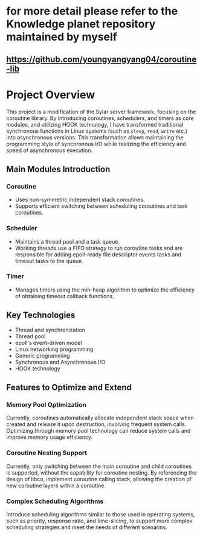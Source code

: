 # for more detail please refer to the Knowledge planet repository maintained by myself
## https://github.com/youngyangyang04/coroutine-lib

# Project Overview
This project is a modification of the Sylar server framework, focusing on the coroutine library. By introducing coroutines, schedulers, and timers as core modules, and utilizing HOOK technology, I have transformed traditional synchronous functions in Linux systems (such as `sleep`, `read`, `write` etc.) into asynchronous versions. This transformation allows maintaining the programming style of synchronous I/O while realizing the efficiency and speed of asynchronous execution.

## Main Modules Introduction

### Coroutine 
 * Uses non-symmetric independent stack coroutines.
 * Supports efficient switching between scheduling coroutines and task coroutines.

### Scheduler
 * Maintains a thread pool and a task queue.
 * Working threads use a FIFO strategy to run coroutine tasks and are responsible for adding epoll-ready file descriptor events tasks and timeout tasks to the queue.

### Timer
 * Manages timers using the min-heap algorithm to optimize the efficiency of obtaining timeout callback functions.

## Key Technologies

 * Thread and synchronization
 * Thread pool 
 * epoll's event-driven model
 * Linux networking programming
 * Generic programming
 * Synchronous and Asynchronous I/O
 * HOOK technology

## Features to Optimize and Extend

### Memory Pool Optimization
Currently, coroutines automatically allocate independent stack space when created and release it upon destruction, involving frequent system calls. Optimizing through memory pool technology can reduce system calls and improve memory usage efficiency.

### Coroutine Nesting Support
Currently, only switching between the main coroutine and child coroutines is supported, without the capability for coroutine nesting. By referencing the design of libco, implement coroutine calling stack, allowing the creation of new coroutine layers within a coroutine.

### Complex Scheduling Algorithms
Introduce scheduling algorithms similar to those used in operating systems, such as priority, response ratio, and time-slicing, to support more complex scheduling strategies and meet the needs of different scenarios.
